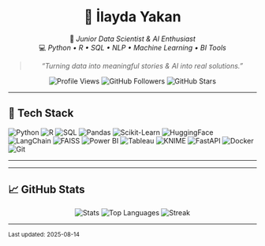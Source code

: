 <div align="center">

# 🌟 **İlayda Yakan**
🎯 *Junior Data Scientist & AI Enthusiast*  
💻 *Python • R • SQL • NLP • Machine Learning • BI Tools*

> *“Turning data into meaningful stories & AI into real solutions.”*


<!-- 📈 Profil metrik rozetleri -->
![Profile Views](https://komarev.com/ghpvc/?username=ilaydayakan&label=Profile%20Views&color=0e75b6&style=flat)
![GitHub Followers](https://img.shields.io/github/followers/ilaydayakan?label=Followers&style=flat&color=blue)
![GitHub Stars](https://img.shields.io/github/stars/ilaydayakan?label=Stars&style=flat&color=yellow)

</div>

---

## 🔧 Tech Stack
![Python](https://img.shields.io/badge/Python-3776AB?style=for-the-badge&logo=python&logoColor=white)
![R](https://img.shields.io/badge/R-276DC3?style=for-the-badge&logo=r&logoColor=white)
![SQL](https://img.shields.io/badge/SQL-336791?style=for-the-badge&logo=postgresql&logoColor=white)
![Pandas](https://img.shields.io/badge/Pandas-150458?style=for-the-badge&logo=pandas&logoColor=white)
![Scikit-Learn](https://img.shields.io/badge/Scikit--Learn-F7931E?style=for-the-badge&logo=scikit-learn&logoColor=white)
![HuggingFace](https://img.shields.io/badge/HuggingFace-FFD21E?style=for-the-badge&logo=huggingface&logoColor=black)
![LangChain](https://img.shields.io/badge/LangChain-0B3C49?style=for-the-badge)
![FAISS](https://img.shields.io/badge/FAISS-2C2C2C?style=for-the-badge)
![Power BI](https://img.shields.io/badge/Power%20BI-F2C811?style=for-the-badge&logo=powerbi&logoColor=black)
![Tableau](https://img.shields.io/badge/Tableau-E97627?style=for-the-badge&logo=tableau&logoColor=white)
![KNIME](https://img.shields.io/badge/KNIME-000000?style=for-the-badge&logo=knime&logoColor=yellow)
![FastAPI](https://img.shields.io/badge/FastAPI-009688?style=for-the-badge&logo=fastapi&logoColor=white)
![Docker](https://img.shields.io/badge/Docker-2496ED?style=for-the-badge&logo=docker&logoColor=white)
![Git](https://img.shields.io/badge/Git-F05032?style=for-the-badge&logo=git&logoColor=white)

---
---

## 📈 GitHub Stats
<div align="center">

![Stats](https://github-readme-stats.vercel.app/api?username=ilaydayakan&show_icons=true&theme=tokyonight)
![Top Languages](https://github-readme-stats.vercel.app/api/top-langs/?username=ilaydayakan&layout=compact&theme=tokyonight)
![Streak](https://streak-stats.demolab.com?user=ilaydayakan&theme=tokyonight)

</div>


---

<sub>Last updated: 2025-08-14</sub>
